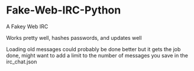 # Fake-Web-IRC-Python
A Fakey Web IRC

Works pretty well, hashes passwords, and updates well

Loading old messages could probably be done better but it gets the job done, might want to add a limit to the number of messages you save in the irc_chat.json
